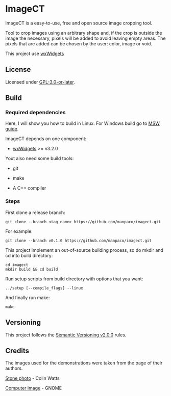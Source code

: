 # ImageCT

ImageCT is a easy-to-use, free and open source image cropping tool.

Tool to crop images using an arbitrary shape and, if the crop is outside the image the necessary, pixels will be added to avoid leaving empty areas. The pixels that are added can be chosen by the user: color, image or void.

This project use [wxWidgets](https://www.wxwidgets.org/)

## License

Licensed under [GPL-3.0-or-later](/COPYING).

## Build

### Required dependencies

Here, I will show you how to build in Linux. For Windows build go to [MSW guide](/docs/msys2-build.md).

ImageCT depends on one component:

- [wxWidgets](https://github.com/wxWidgets/wxWidgets) >= v3.2.0

Yout also need some build tools:

- git

- make

- A C++ compiler

### Steps

First clone a release branch:

    git clone --branch <tag_name> https://github.com/manpaco/imagect.git

For example:

    git clone --branch v0.1.0 https://github.com/manpaco/imagect.git

This project implement an out-of-source building process, so do mkdir and cd into build directory:

    cd imagect
    mkdir build && cd build

Run setup scripts from build directory with options that you want:

    ../setup [--compile_flags] --linux

And finally run make:

    make

## Versioning

This project follows the [Semantic Versioning v2.0.0](https://semver.org/spec/v2.0.0.html) rules.

## Credits

The images used for the demonstrations were taken from the page of their authors.

[Stone photo](https://unsplash.com/photos/u4ijcCaprRc) - Colin Watts

[Computer image](https://github.com/GNOME/adwaita-icon-theme) - GNOME
